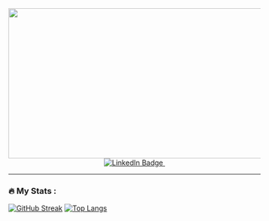 <div id="header" align="center">
  <img src="https://media.giphy.com/media/dWesBcTLavkZuG35MI/giphy.gif" width="600" height="300"/>
</div>

<div id="badges" align="center">
  <a href="https://www.linkedin.com/in/alex-hagenmayer-lopez">
    <img src="https://img.shields.io/badge/LinkedIn-blue?style=for-the-badge&logo=linkedin&logoColor=white" alt="LinkedIn Badge"/>
  </a>
  <a href="https://github.com/ahl96">
    <img src="https://komarev.com/ghpvc/?username=ahl96&style=flat-square&color=blue" alt=""/>
  </a>
</div>


---

### :fire: My Stats :
[![GitHub Streak](http://github-readme-streak-stats.herokuapp.com?user=ahl96&theme=dark&background=000000)](https://git.io/streak-stats)
[![Top Langs](https://github-readme-stats.vercel.app/api/top-langs/?username=ahl96&layout=compact&theme=vision-friendly-dark&hide=jupyter%20notebook)](https://github.com/anuraghazra/github-readme-stats)
